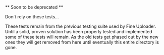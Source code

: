 ** Soon to be deprecated **

Don't rely on these tests...

These tests remain from the previous testing suite used by Fine Uploader. Until a solid, proven solution has been
properly tested and implemented some of these tests will remain. As the old tests get phased out by the new ones
they will get removed from here until eventually this entire directory is gone.
